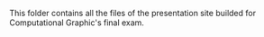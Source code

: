 This folder contains all the files of the presentation site builded for Computational Graphic's final exam.

